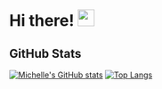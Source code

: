 # Hi there! <img src="https://raw.githubusercontent.com/MartinHeinz/MartinHeinz/master/wave.gif" width="30px">

## GitHub Stats

[![Michelle's GitHub stats](https://github-readme-stats.vercel.app/api?username=wuurrd&theme=calm&show_icons=true)](https://github.com/wuurrd)
[![Top Langs](https://github-readme-stats.vercel.app/api/top-langs/?username=wuurrd&layout=compact&theme=calm&langs_count=4)](https://github.com/wuurrd)
 

 

